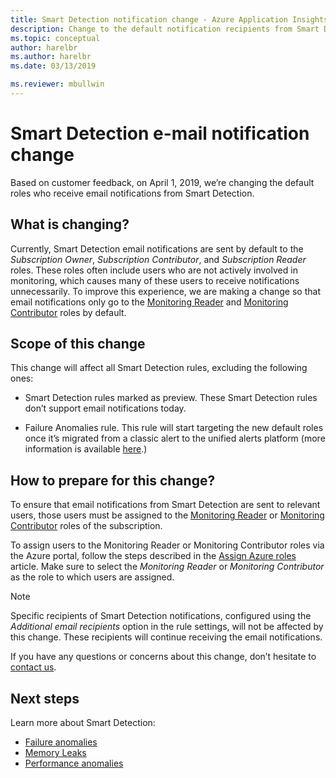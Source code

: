 ```yaml
---
title: Smart Detection notification change - Azure Application Insights
description: Change to the default notification recipients from Smart Detection. Smart Detection lets you monitor application traces with Azure Application Insights for unusual patterns in trace telemetry.
ms.topic: conceptual
author: harelbr
ms.author: harelbr
ms.date: 03/13/2019

ms.reviewer: mbullwin
---
```


# Smart Detection e-mail notification change

Based on customer feedback, on April 1, 2019, we’re changing the default roles who receive email notifications from Smart Detection.

## What is changing?

Currently, Smart Detection email notifications are sent by default to the _Subscription Owner_, _Subscription Contributor_, and _Subscription Reader_ roles. These roles often include users who are not actively involved in monitoring, which causes many of these users to receive notifications unnecessarily. To improve this experience, we are making a change so that email notifications only go to the [Monitoring Reader](../../role-based-access-control/built-in-roles.md#monitoring-reader) and [Monitoring Contributor](../../role-based-access-control/built-in-roles.md#monitoring-contributor) roles by default.

## Scope of this change

This change will affect all Smart Detection rules, excluding the following ones:

* Smart Detection rules marked as preview. These Smart Detection rules don’t support email notifications today.

* Failure Anomalies rule. This rule will start targeting the new default roles once it’s migrated from a classic alert to the unified alerts platform (more information is available [here](../alerts/monitoring-classic-retirement.md).)

## How to prepare for this change?

To ensure that email notifications from Smart Detection are sent to relevant users, those users must be assigned to the [Monitoring Reader](../../role-based-access-control/built-in-roles.md#monitoring-reader) or [Monitoring Contributor](../../role-based-access-control/built-in-roles.md#monitoring-contributor) roles of the subscription.

To assign users to the Monitoring Reader or Monitoring Contributor roles via the Azure portal, follow the steps described in the [Assign Azure roles](../../role-based-access-control/role-assignments-portal.md) article. Make sure to select the _Monitoring Reader_ or _Monitoring Contributor_ as the role to which users are assigned.

> [!NOTE]
> Specific recipients of Smart Detection notifications, configured using the _Additional email recipients_ option in the rule settings, will not be affected by this change. These recipients will continue receiving the email notifications.

If you have any questions or concerns about this change, don’t hesitate to [contact us](mailto:smart-alert-feedback@microsoft.com).

## Next steps

Learn more about Smart Detection:

- [Failure anomalies](./proactive-failure-diagnostics.md)
- [Memory Leaks](./proactive-potential-memory-leak.md)
- [Performance anomalies](./proactive-performance-diagnostics.md)


